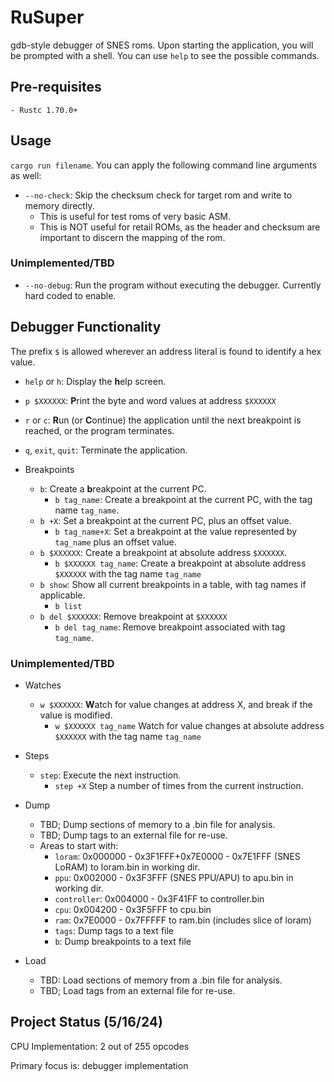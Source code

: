 # RuSuper
gdb-style debugger of SNES roms. Upon starting the application, you will be prompted with a shell. You can use `help` to see the possible commands.

## Pre-requisites
    - Rustc 1.70.0+

## Usage
`cargo run filename`. You can apply the following command line arguments as well:

-  `--no-check`: Skip the checksum check for target rom and write to memory directly.
    - This is useful for test roms of very basic ASM.
    - This is NOT useful for retail ROMs, as the header and checksum are important to discern the mapping of the rom.

### Unimplemented/TBD
-   `--no-debug`: Run the program without executing the debugger. Currently hard coded to enable.

## Debugger Functionality
The prefix `$` is allowed wherever an address literal is found to identify a hex value.

- `help` or `h`: Display the **h**elp screen.
- `p $XXXXXX`: **P**rint the byte and word values at address `$XXXXXX`
- `r` or `c`: **R**un (or **C**ontinue) the application until the next breakpoint is reached, or the program terminates.
- `q`, `exit`, `quit`: Terminate the application.

- Breakpoints
    - `b`: Create a **b**reakpoint at the current PC.
        - `b tag_name`:  Create a breakpoint at the current PC, with the tag name `tag_name`.
    - `b +X`: Set a breakpoint at the current PC, plus an offset value.
        - `b tag_name+X`: Set a breakpoint at the value represented by `tag_name` plus an offset value.
    - `b $XXXXXX`: Create a breakpoint at absolute address `$XXXXXX`.
        - `b $XXXXXX tag_name`: Create a breakpoint at absolute address `$XXXXXX` with the tag name `tag_name`
    - `b show`: Show all current breakpoints in a table, with tag names if applicable.
        - `b list`
    - `b del $XXXXXX`: Remove breakpoint at `$XXXXXX`
        - `b del tag_name`: Remove breakpoint associated with tag `tag_name`.

### Unimplemented/TBD
- Watches
    - `w $XXXXXX`: **W**atch for value changes at address X, and break if the value is modified.
        - `w $XXXXXX tag_name` Watch for value changes at absolute address `$XXXXXX` with the tag name `tag_name`

- Steps
    - `step`: Execute the next instruction.
        - `step +X` Step a number of times from the current instruction.

- Dump
    - TBD; Dump sections of memory to a .bin file for analysis.
    - TBD; Dump tags to an external file for re-use.
    - Areas to start with:
        - `loram`: 0x000000 - 0x3F1FFF+0x7E0000 - 0x7E1FFF (SNES LoRAM) to loram.bin in working dir.
        - `ppu`: 0x002000 - 0x3F3FFF (SNES PPU/APU) to apu.bin in working dir.
        - `controller`: 0x004000 - 0x3F41FF to controller.bin
        - `cpu`: 0x004200 - 0x3F5FFF to cpu.bin
        - `ram`: 0x7E0000 - 0x7FFFFF to ram.bin (includes slice of loram)
        - `tags`: Dump tags to a text file
        - `b`: Dump breakpoints to a text file

- Load
    - TBD: Load sections of memory from a .bin file for analysis.
    - TBD; Load tags from an external file for re-use.

## Project Status (5/16/24)
CPU Implementation: 2 out of 255 opcodes

Primary focus is: debugger implementation 